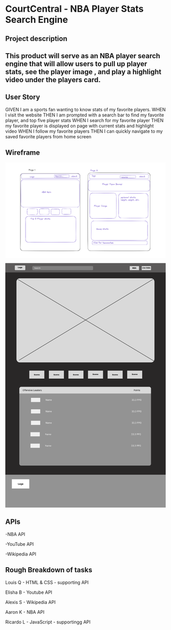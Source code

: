 <H1>CourtCentral - NBA Player Stats Search Engine</h1>

<h2>Project description<h2> 

This product will serve as an NBA player search engine that will allow users to pull up player stats, see the player image , and play a highlight video under the players card.  

<h2>User Story</H2>
GIVEN  I am a sports fan wanting to know stats of my favorite players. 
WHEN I visit the website 
THEN I am prompted with a search bar to find my favorite player, and top five player stats
WHEN I search for my favorite player
THEN my favorite player is displayed on page with current stats and highlight video
WHEN I follow my favorite players
THEN I can quickly navigate to my saved favorite players from home screen

<h2>Wireframe</h2>
  
![image](https://github.com/SoftPoachedEggs/NBA-Player-Stat-Search/blob/afe370ff610363a2547eecd5a2a3c13abe67ebe2/image.png)
  
![image](https://github.com/SoftPoachedEggs/NBA-Player-Stat-Search/blob/1b0962379559450fcb056dd58f40c27422c050ee/landingPage.png)


<h2>APIs</h2> 

-NBA API

-YouTube API 

-Wikipedia API

<h2>Rough Breakdown of tasks</h2>

Louis Q - HTML & CSS - supporting API 

Elisha B - Youtube API 

Alexis S - Wikipedia API

Aaron K - NBA API

Ricardo L - JavaScript - supportingg API

